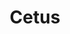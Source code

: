 ---
title: "Cetus"
hashtag: "cetus"
borders:
  - Aquarius
  - Aries
  - Eridanus
  - Fornax
  - Pisces
  - Sculptor
  - Taurus
tags:
  - Constellation
---